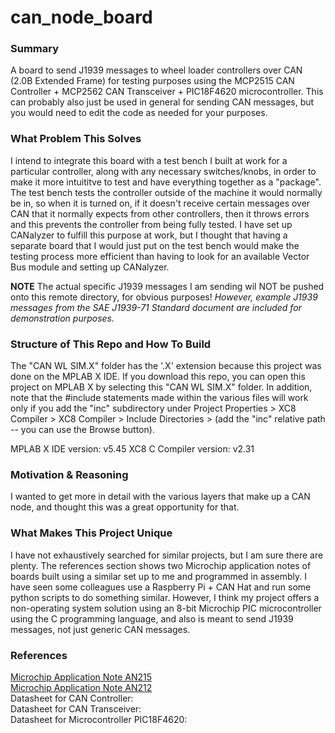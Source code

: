 # can_node_board
### Summary
A board to send J1939 messages to wheel loader controllers over CAN (2.0B Extended Frame) for testing purposes using the MCP2515 CAN Controller + MCP2562 CAN Transceiver + PIC18F4620 microcontroller. This can probably also just be used in general for sending CAN messages, but you would need to edit the code as needed for your purposes.

### What Problem This Solves
I intend to integrate this board with a test bench I built at work for a particular controller, along with any necessary switches/knobs, in order to make it more intuititve to test and have everything together as a "package". The test bench tests the controller outside of the machine it would normally be in, so when it is turned on, if it doesn't receive certain messages over CAN that it normally expects from other controllers, then it throws errors and this prevents the controller from being fully tested. I have set up CANalyzer to fulfill this purpose at work, but I thought that having a separate board that I would just put on the test bench would make the testing process more efficient than having to look for an available Vector Bus module and setting up CANalyzer.

**NOTE** The actual specific J1939 messages I am sending wil NOT be pushed onto this remote directory, for obvious purposes! *However, example J1939 messages from the SAE J1939-71 Standard document are included for demonstration purposes.*

### Structure of This Repo and How To Build
The "CAN WL SIM.X" folder has the '.X' extension because this project was done on the MPLAB X IDE. If you download this repo, you can open this project on MPLAB X by selecting this "CAN WL SIM.X" folder. In addition, note that the #include statements made within the various files will work only if you add the "inc" subdirectory under Project Properties > XC8 Compiler > XC8 Compiler > Include Directories > (add the "inc" relative path -- you can use the Browse button).

MPLAB X IDE version: v5.45
XC8 C Compiler version: v2.31

### Motivation & Reasoning
I wanted to get more in detail with the various layers that make up a CAN node, and thought this was a great opportunity for that.

### What Makes This Project Unique
I have not exhaustively searched for similar projects, but I am sure there are plenty. The references section shows two Microchip application notes of boards built using a similar set up to me and programmed in assembly. I have seen some colleagues use a Raspberry Pi + CAN Hat and run some python scripts to do something similar. However, I think my project offers a non-operating system solution using an 8-bit Microchip PIC microcontroller using the C programming language, and also is meant to send J1939 messages, not just generic CAN messages.

### References
[Microchip Application Note AN215](https://ww1.microchip.com/downloads/en/AppNotes/00215c.pdf)  
[Microchip Application Note AN212](https://ww1.microchip.com/downloads/en/AppNotes/00212c.pdf)  
Datasheet for CAN Controller:  
Datasheet for CAN Transceiver:  
Datasheet for Microcontroller PIC18F4620:  
